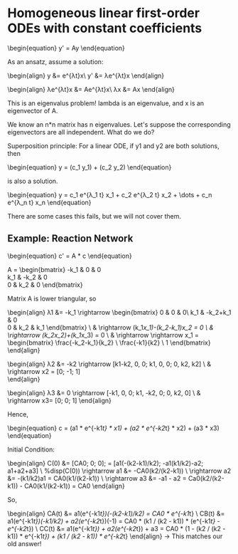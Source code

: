 # Homogeneous linear first-order ODEs with constant coefficients

\begin{equation}
y' = Ay
\end{equation}

As an ansatz, assume a solution: 

\begin{align}
y &= e^{λt}x\\
y' &= λe^{λt}x
\end{align}

\begin{align}
λe^{λt}x &= Ae^{λt}x\\
λx &= Ax
\end{align}

This is an eigenvalus problem! lambda is an eigenvalue, and x is an eigenvector of A.


We know an n*n matrix has n eigenvalues. Let's suppose the corresponding eigenvectors are all independent. What do we do?


Superposition principle: For a linear ODE, if y1 and y2 are both solutions, then


\begin{equation}
y = (c_1 y_1) + (c_2 y_2) 
\end{equation}

is also a solution.

\begin{equation}
y = c_1 e^{λ_1 t} x_1 + c_2 e^{λ_2 t} x_2 + \dots + c_n e^{λ_n t} x_n
\end{equation}


There are some cases this fails, but we will not cover them.



## Example: Reaction Network

\begin{equation}
c' = A * c
\end{equation}

A =  \begin{bmatrix}  -k_1 & 0 & 0 \
 k_1 & -k_2 & 0 \
0 & k_2 & 0 
\end{bmatrix}

Matrix A is lower triangular, so

\begin{align}
λ1 &= -k_1  \rightarrow  \begin{bmatrix} 0 & 0 & 0\ 
k_1 & -k_2+k_1 & 0 \
 0 & k_2 & k_1 \end{bmatrix} \\
& \rightarrow  (k_1*x_1)-(k_2-k_1)*x_2 = 0 \\
& \rightarrow  (k_2*x_2)+(k_1*x_3) = 0 \\
& \rightarrow \rightarrow  x_1 = \begin{bmatrix} \frac{-k_2-k_1}{k_2} \ 
\frac{-k1}{k2} \ 
1 \end{bmatrix}
\end{align}

\begin{align}
λ2 &= -k2 \rightarrow  [k1-k2, 0, 0; k1, 0, 0; 0, k2, k2]  \\
& \rightarrow x2 = [0; -1; 1]  
\end{align}

\begin{align}
λ3 &= 0 \rightarrow  [-k1, 0, 0; k1, -k2, 0; 0, k2, 0] \\
& \rightarrow x3= [0; 0; 1] 
\end{align}

Hence,

\begin{equation}
 c = (a1 * e^{-k1*t} * x1) + (a2 * e^{-k2*t} * x2) + (a3 * x3) 
\end{equation}

Initial Condition:

\begin{align}
C(0) &= [CA0; 0; 0]; = [a1(-(k2-k1)/k2); -a1(k1/k2)-a2; a1+a2+a3] \\
%disp(C(0))
\rightarrow  a1 &= -CA0(k2/(k2-k1))  \\
\rightarrow  a2 &= -(k1/k2)a1 = CA0(k1/(k2-k1)) \\
\rightarrow  a3 &= -a1 - a2 = Ca0(k2/(k2-k1)) - CA0(k1/(k2-k1)) = CA0 
\end{align}

So,

\begin{align}
CA(t) &= a1(e^{-k1*t})(-(k2-k1)/k2) = CA0 * e^{-k1*t}  \\
CB(t) &= a1(e^{-k1*t})(-k1/k2) + a2(e^{-k2*t})(-1) = CA0 * (k1 / (k2 - k1)) * (e^{-k1*t} - e^{-k2*t}) \\
CC(t) &= a1(e^{-k1*t}) + a2(e^{-k2*t}) + a3 = CA0 * (1 - (k2 / (k2 - k1)) * e^{-k1*t}) + (k1 / (k2 - k1)) * e^{-k2*t}
\end{align}
$\rightarrow$ This matches our old answer!

